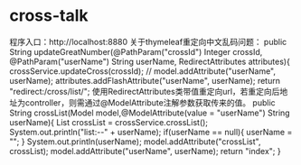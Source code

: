 # cross-talk
程序入口：http://localhost:8880
关于thymeleaf重定向中文乱码问题：
 public String updateGreatNumber(@PathParam("crossId") Integer crossId, @PathParam("userName") String userName, RedirectAttributes attributes){
        crossService.updateCross(crossId);
//        model.addAttribute("userName", userName);
        attributes.addFlashAttribute("userName", userName);
        return "redirect:/cross/list/";
 使用RedirectAttributes类带值重定向url，若重定向后地址为controller，则需通过@ModelAttribute注解参数获取传来的值。
 public String crossList(Model model,@ModelAttribute(value = "userName") String userName){
        List<Cross> crossList = crossService.crossList();
        System.out.println("list:--" + userName);
        if(userName == null){
            userName = "";
        }
        System.out.println(userName);
        model.addAttribute("crossList", crossList);
        model.addAttribute("userName", userName);
        return "index";
    }
